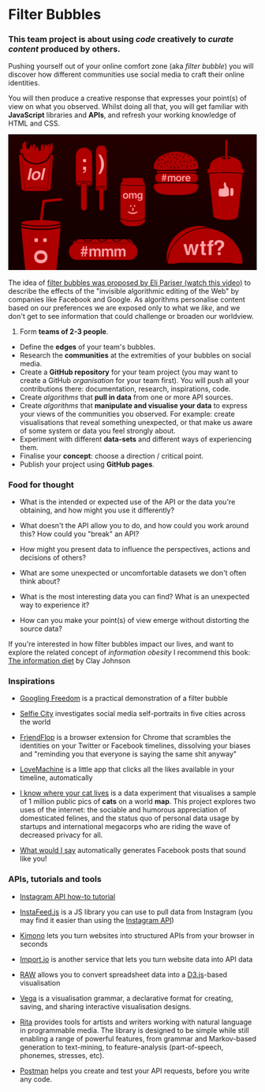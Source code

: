# Filter Bubbles

### This **team project** is about using *code* creatively to *curate content* produced by others.

<!-- (aka user-generated content) --> 

Pushing yourself out of your online comfort zone (aka *filter bubble*) you will discover how different communities use social media to craft their online identities. 

You will then produce a creative response that expresses your point(s) of view on what you observed. Whilst doing all that, you will get familiar with **JavaScript** libraries and **APIs**, and refresh your working knowledge of HTML and CSS.

[![](assets/junk-food-analogy.png)](http://www.ted.com/talks/eli_pariser_beware_online_filter_bubbles?language=en#t-53082)

The idea of [filter bubbles was proposed by Eli Pariser (watch this video)](http://www.ted.com/talks/eli_pariser_beware_online_filter_bubbles?language=en#t-53082) to describe the effects of the "invisible algorithmic editing of the Web" by companies like Facebook and Google. As algorithms personalise content based on our preferences we are exposed only to what we *like*, and we don't get to see information that could challenge or broaden our worldview.

1. Form **teams of 2-3 people**.
* Define the **edges** of your team's bubbles.
* Research the **communities** at the extremities of your bubbles on social media.
* Create a **GitHub repository** for your team project (you may want to create a GitHub *organisation* for your team first). You will push all your contributions there: documentation, research, inspirations, code.
* Create *algorithms* that **pull in data** from one or more API sources. 
* Create *algorithms* that **manipulate and visualise your data** to express your views of the communities you observed. For example: create visualisations that reveal something unexpected, or that make us aware of some system or data you feel strongly about.
* Experiment with different **data-sets** and different ways of experiencing them.
* Finalise your **concept**: choose a direction / critical point.
* Publish your project using **GitHub pages**. 

### Food for thought

* What is the intended or expected use of the API or the data you're obtaining, and how might you use it differently?

* What doesn't the API allow you to do, and how could you work around this? How could you "break" an API?

* How might you present data to influence the perspectives, actions and decisions of others?

* What are some unexpected or uncomfortable datasets we don't often think about?

* What is the most interesting data you can find? What is an unexpected way to experience it?

* How can you make your point(s) of view emerge without distorting the source data?
 
If you're interested in how filter bubbles impact our lives, and want to explore the related concept of *information obesity* I recommend this book: [The information diet](http://www.informationdiet.com) by Clay Johnson


### Inspirations

* [Googling Freedom](https://www.flickr.com/photos/stml/sets/72157649456886632/) is a practical demonstration of a filter bubble

* [Selfie City](http://selfiecity.net/) investigates social media self-portraits in five cities across the world

* [FriendFlop](http://fffff.at/friendflop) is a browser extension for Chrome that scrambles the identities on your Twitter or Facebook timelines, dissolving your biases and "reminding you that everyone is saying the same shit anyway"

* [LoveMachine](http://p.xuv.be/tag/lovemachine) is a little app that clicks all the likes available in your timeline, automatically

* [I know where your cat lives](http://iknowwhereyourcatlives.com) is a data experiment that visualises a sample of 1 million public pics of **cats** on a world **map**. This project explores two uses of the internet: the sociable and humorous appreciation of domesticated felines, and the status quo of personal data usage by startups and international megacorps who are riding the wave of decreased privacy for all.

* [What would I say](http://what-would-i-say.com/about.html) automatically generates Facebook posts that sound like you!

<!--* http://drones.pitchinteractive.com/--> 


### APIs, tutorials and tools

* [Instagram API how-to tutorial](https://github.com/robynitp/networkedmedia/wiki/Instagram-API-How-to)

* [InstaFeed.js](http://instafeedjs.com/) is a JS library you can use to pull data from Instagram (you may find it easier than using the [Instagram API](https://instagram.com/developer))

* [Kimono](http://builtwith.kimonolabs.com/) lets you turn websites into structured APIs from your browser in seconds

* [Import.io](https://import.io/) is another service that lets you turn website data into API data

* [RAW](http://raw.densitydesign.org) allows you to convert spreadsheet data into a [D3.js](http://d3js.org/)-based visualisation 

* [Vega](http://vega.github.io/vega/) is a visualisation grammar, a declarative format for creating, saving, and sharing interactive visualisation designs.

* [Rita](http://rednoise.org/rita/) provides tools for artists and writers working with natural language in programmable media. The library is designed to be simple while still enabling a range of powerful features, from grammar and Markov-based generation to text-mining, to feature-analysis (part-of-speech, phonemes, stresses, etc).

* [Postman](https://www.getpostman.com/) helps you create and test your API requests, before you write any code.


<!--
# Matteo's TODO

- [ ] Check out http://www.agendadigitale.eu/competenze-digitali/vedere-cio-che-vogliamo-vedere-le-conseguenze-della-filter-bubble_1711.htm
- [ ] Starting list of hashtags? `#fakecation #gunporn` etc
- [ ] Open datasets: the [UK Government](http://data.gov.uk/data/search), [UniStats](https://unistats.direct.gov.uk/open-access-data/), others? 
-->
